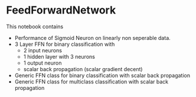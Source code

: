 # FeedForwardNetwork
This notebook contains
* Performance of Sigmoid Neuron on linearly non seperable data.
* 3 Layer FFN for binary classification with
  * 2 input neurons
  * 1 hidden layer with 3 neurons
  * 1 output neuron
  * scalar back propagation (scalar gradient decent)
* Generic FFN class for binary classification with scalar back propagation
* Generic FFN class for multiclass classification with scalar back propagation
